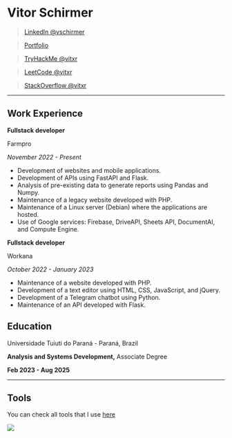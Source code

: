 # Vitor Schirmer

> [LinkedIn @vschirmer](https://linkedin.com/in/vschirmer)

> [Portfolio](https://vitvitvit.com.br)

> [TryHackMe @vitxr](https://tryhackme.com/r/p/vitxr)

> [LeetCode @vitxr](https://leetcode.com/u/vitxr/)

> [StackOverflow @vitxr](https://stackoverflow.com/users/18432809/vitxr)

---

## Work Experience

**Fullstack developer**

Farmpro

_November 2022 - Present_

- Development of websites and mobile applications.
- Development of APIs using FastAPI and Flask.
- Analysis of pre-existing data to generate reports using Pandas and Numpy.
- Maintenance of a legacy website developed with PHP.
- Maintenance of a Linux server (Debian) where the applications are hosted.
- Use of Google services: Firebase, DriveAPI, Sheets API, DocumentAI, and Compute
Engine.


**Fullstack developer**

Workana

_October 2022 - January 2023_

- Maintenance of a website developed with PHP.
- Development of a text editor using HTML, CSS, JavaScript, and jQuery.
- Development of a Telegram chatbot using Python.
- Maintenance of an API developed with Flask.

## Education

Universidade Tuiuti do Paraná - Paraná, Brazil

**Analysis and Systems Development,** Associate Degree

**Feb 2023 - Aug 2025**

---

## Tools

You can check all tools that I use [here](https://github.com/vittxr/mytools)

![](https://komarev.com/ghpvc/?username=vittxr&color=blueviolet)
